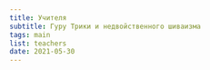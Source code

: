 ```yaml
---
title: Учителя
subtitle: Гуру Трики и недвойственного шиваизма
tags: main
list: teachers
date: 2021-05-30
---
```

